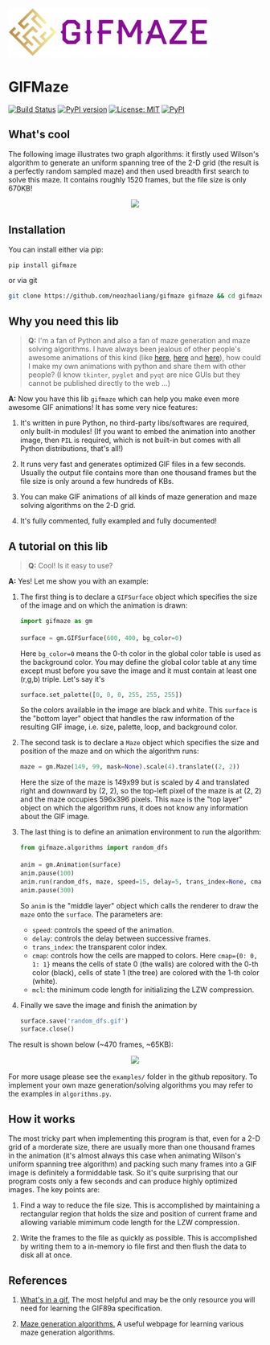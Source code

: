 <p align="left"><img src="logo.svg" width="400"/></p>

# GIFMaze

[![Build Status](https://travis-ci.org/neozhaoliang/gifmaze.svg?branch=master)](https://travis-ci.org/neozhaoliang/gifmaze) [![PyPI version](https://badge.fury.io/py/gifmaze.svg)](https://badge.fury.io/py/gifmaze) [![License: MIT](https://img.shields.io/badge/License-MIT-red.svg)](https://opensource.org/licenses/MIT) [![PyPI](https://img.shields.io/pypi/pyversions/pytest.svg)]()


## What's cool

The following image illustrates two graph algorithms: it firstly used Wilson's algorithm to generate an uniform spanning tree of the 2-D grid (the result is a perfectly random sampled maze) and then used breadth first search to solve this maze. It contains roughly 1520 frames, but the file size is only 670KB! 

<p align="center"><img src="https://neozhaoliang.github.io/img/gifmaze/wilson-bfs.gif"></p>


## Installation

You can install either via pip:

```bash
pip install gifmaze
```
or via git

```bash
git clone https://github.com/neozhaoliang/gifmaze gifmaze && cd gifmaze && python setup.py install
```

## Why you need this lib

> **Q:** I'm a fan of Python and also a fan of maze generation and maze solving algorithms. I have always been jealous of other people's awesome animations of this kind (like [here](https://bl.ocks.org/mbostock/11357811), [here](https://bl.ocks.org/mbostock/c03ee31334ee89abad83) and [here](http://weblog.jamisbuck.org/2011/2/7/maze-generation-algorithm-recap)), how could I make my own animations with python and share them with other people? (I know `tkinter`, `pyglet` and `pyqt` are nice GUIs but they cannot be published directly to the web ...)

**A:** Now you have this lib `gifmaze` which can help you make even more awesome GIF animations! It has some very nice features:

1. It's written in pure Python, no third-party libs/softwares are required, only built-in modules! (If you want to embed the animation into another image, then `PIL` is required, which is not built-in but comes with all Python distributions, that's all!)

2. It runs very fast and generates optimized GIF files in a few seconds. Usually the output file contains more than one thousand frames but the file size is only around a few hundreds of KBs.

3. You can make GIF animations of all kinds of maze generation and maze solving algorithms on the 2-D grid. 

4. It's fully commented, fully exampled and fully documented!


## A tutorial on this lib


> **Q:** Cool! Is it easy to use?

**A:** Yes! Let me show you with an example:

1. The first thing is to declare a `GIFSurface` object which specifies the size of the image and on which the animation is drawn:
    ```python
    import gifmaze as gm
    
    surface = gm.GIFSurface(600, 400, bg_color=0)
    ```
    Here `bg_color=0` means the 0-th color in the global color table is used as the background color. You may define the global color table at any time except must before you save the image and it must contain at least one (r,g,b) triple. Let's say it's

    ```python
    surface.set_palette([0, 0, 0, 255, 255, 255])
    ```
    So the colors available in the image are black and white. This `surface` is the "bottom layer" object that handles the raw information of the resulting GIF image, i.e. size, palette, loop, and background color.

2. The second task is to declare a `Maze` object which specifies the size and position of the maze and on which the algorithm runs:

    ```python
    maze = gm.Maze(149, 99, mask=None).scale(4).translate((2, 2))
    ```
    Here the size of the maze is 149x99 but is scaled by 4 and translated right and downward by (2, 2), so the top-left pixel of the maze is at (2, 2) and the maze occupies 596x396 pixels. This `maze` is the "top layer" object on which the algorithm runs, it does not know any information about the GIF image.
    
3. The last thing is to define an animation environment to run the algorithm:

    ```python
    from gifmaze.algorithms import random_dfs
    
    anim = gm.Animation(surface)
    anim.pause(100)
    anim.run(random_dfs, maze, speed=15, delay=5, trans_index=None, cmap={0: 0, 1: 1}, mcl=2, start=(0, 0))
    anim.pause(300)
    ```
    So `anim` is the "middle layer" object which calls the renderer to draw the `maze` onto the `surface`. The parameters are:
    + `speed`: controls the speed of the animation.
    + `delay`: controls the delay between successive frames.
    + `trans_index`: the transparent color index.
    + `cmap`: controls how the cells are mapped to colors. Here `cmap={0: 0, 1: 1}` means the cells of state 0 (the walls) are colored with the 0-th color (black), cells of state 1 (the tree) are colored with the 1-th color (white).
    + `mcl`: the minimum code length for initializing the LZW compression.

4. Finally we save the image and finish the animation by

    ```python
    surface.save('random_dfs.gif')
    surface.close()
    ```
The result is shown below (~470 frames, ~65KB):

<p align="center"><img src="https://neozhaoliang.github.io/img/gifmaze/random_dfs.gif"></p>

For more usage please see the `examples/` folder in the github repository. To implement your own maze generation/solving algorithms you may refer to the examples in `algorithms.py`.


## How it works

The most tricky part when implementing this program is that, even for a 2-D grid of a morderate size, there are usually more than one thousand frames in the animation (it's almost always this case when animating Wilson's uniform spanning tree algorithm) and packing such many frames into a GIF image is definitely a formiddable task. So it's quite surprising that our program costs only a few seconds and can produce highly optimized images. The key points are:

1. Find a way to reduce the file size. This is accomplished by maintaining a rectangular region that holds the size and position of current frame and allowing variable mimimum code length for the LZW compression.

2. Write the frames to the file as quickly as possible. This is accomplished by writing them to a in-memory io file first and then flush the data to disk all at once.


## References

1. [What's in a gif.](http://www.matthewflickinger.com/lab/whatsinagif/bits_and_bytes.asp) The most helpful and may be the only resource you will need for learning the GIF89a specification.

2. [Maze generation algorithms.](http://weblog.jamisbuck.org/2011/2/7/maze-generation-algorithm-recap) A useful webpage for learning various maze generation algorithms. 
